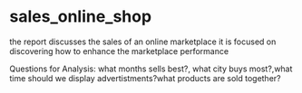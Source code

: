 # sales_online_shop
 the report discusses the sales of an online marketplace it is focused on discovering how to enhance the marketplace performance
 
Questions for Analysis:
what months sells best?, what city buys most?,what time should we display advertistments?what products are sold together?

